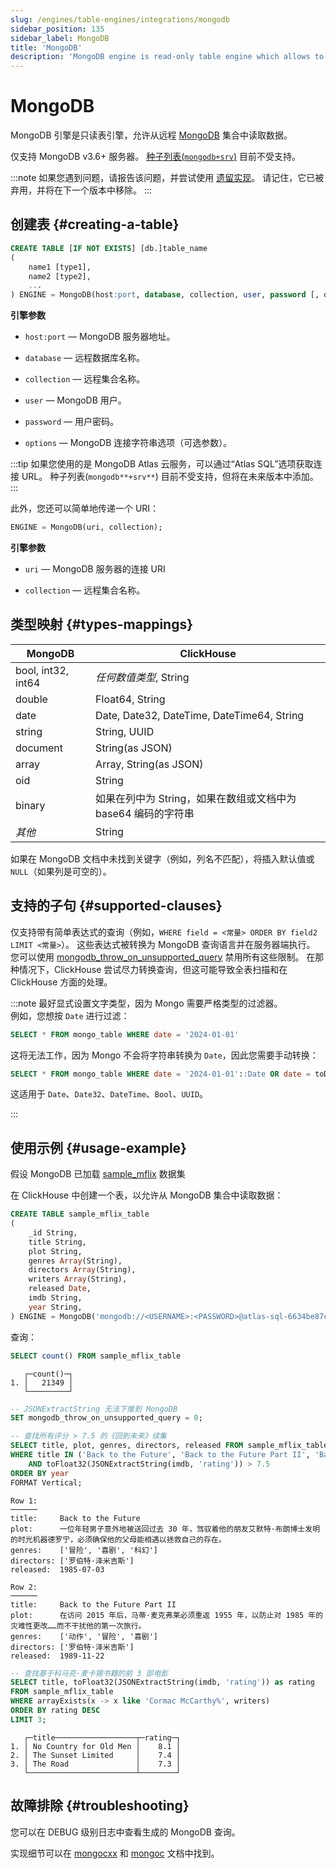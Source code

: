 ```yaml
---
slug: /engines/table-engines/integrations/mongodb
sidebar_position: 135
sidebar_label: MongoDB
title: 'MongoDB'
description: 'MongoDB engine is read-only table engine which allows to read data from a remote collection.'
---
```



# MongoDB

MongoDB 引擎是只读表引擎，允许从远程 [MongoDB](https://www.mongodb.com/) 集合中读取数据。

仅支持 MongoDB v3.6+ 服务器。
[种子列表(`mongodb+srv`)](https://www.mongodb.com/docs/manual/reference/glossary/#std-term-seed-list) 目前不受支持。

:::note
如果您遇到问题，请报告该问题，并尝试使用 [遗留实现](../../../operations/server-configuration-parameters/settings.md#use_legacy_mongodb_integration)。
请记住，它已被弃用，并将在下一个版本中移除。
:::

## 创建表 {#creating-a-table}

``` sql
CREATE TABLE [IF NOT EXISTS] [db.]table_name
(
    name1 [type1],
    name2 [type2],
    ...
) ENGINE = MongoDB(host:port, database, collection, user, password [, options]);
```

**引擎参数**

- `host:port` — MongoDB 服务器地址。

- `database` — 远程数据库名称。

- `collection` — 远程集合名称。

- `user` — MongoDB 用户。

- `password` — 用户密码。

- `options` — MongoDB 连接字符串选项（可选参数）。

:::tip
如果您使用的是 MongoDB Atlas 云服务，可以通过“Atlas SQL”选项获取连接 URL。
种子列表(`mongodb**+srv**`) 目前不受支持，但将在未来版本中添加。
:::

此外，您还可以简单地传递一个 URI：

``` sql
ENGINE = MongoDB(uri, collection);
```

**引擎参数**

- `uri` — MongoDB 服务器的连接 URI

- `collection` — 远程集合名称。


## 类型映射 {#types-mappings}

| MongoDB            | ClickHouse                                                            |
|--------------------|-----------------------------------------------------------------------|
| bool, int32, int64 | *任何数值类型*, String                                               |
| double             | Float64, String                                                       |
| date               | Date, Date32, DateTime, DateTime64, String                            |
| string             | String, UUID                                                          |
| document           | String(as JSON)                                                       |
| array              | Array, String(as JSON)                                                |
| oid                | String                                                                |
| binary             | 如果在列中为 String，如果在数组或文档中为 base64 编码的字符串     |
| *其他*            | String                                                                |

如果在 MongoDB 文档中未找到关键字（例如，列名不匹配），将插入默认值或 `NULL`（如果列是可空的）。

## 支持的子句 {#supported-clauses}

仅支持带有简单表达式的查询（例如，`WHERE field = <常量> ORDER BY field2 LIMIT <常量>`）。
这些表达式被转换为 MongoDB 查询语言并在服务器端执行。
您可以使用 [mongodb_throw_on_unsupported_query](../../../operations/settings/settings.md#mongodb_throw_on_unsupported_query) 禁用所有这些限制。
在那种情况下，ClickHouse 尝试尽力转换查询，但这可能导致全表扫描和在 ClickHouse 方面的处理。

:::note
最好显式设置文字类型，因为 Mongo 需要严格类型的过滤器。\
例如，您想按 `Date` 进行过滤：

```sql
SELECT * FROM mongo_table WHERE date = '2024-01-01'
```

这将无法工作，因为 Mongo 不会将字符串转换为 `Date`，因此您需要手动转换：

```sql
SELECT * FROM mongo_table WHERE date = '2024-01-01'::Date OR date = toDate('2024-01-01')
```

这适用于 `Date`、`Date32`、`DateTime`、`Bool`、`UUID`。

:::


## 使用示例 {#usage-example}


假设 MongoDB 已加载 [sample_mflix](https://www.mongodb.com/docs/atlas/sample-data/sample-mflix) 数据集

在 ClickHouse 中创建一个表，以允许从 MongoDB 集合中读取数据：

``` sql
CREATE TABLE sample_mflix_table
(
    _id String,
    title String,
    plot String,
    genres Array(String),
    directors Array(String),
    writers Array(String),
    released Date,
    imdb String,
    year String,
) ENGINE = MongoDB('mongodb://<USERNAME>:<PASSWORD>@atlas-sql-6634be87cefd3876070caf96-98lxs.a.query.mongodb.net/sample_mflix?ssl=true&authSource=admin', 'movies');
```

查询：

``` sql
SELECT count() FROM sample_mflix_table
```

``` text
   ┌─count()─┐
1. │   21349 │
   └─────────┘
```

```sql
-- JSONExtractString 无法下推到 MongoDB
SET mongodb_throw_on_unsupported_query = 0;

-- 查找所有评分 > 7.5 的《回到未来》续集
SELECT title, plot, genres, directors, released FROM sample_mflix_table
WHERE title IN ('Back to the Future', 'Back to the Future Part II', 'Back to the Future Part III')
    AND toFloat32(JSONExtractString(imdb, 'rating')) > 7.5
ORDER BY year
FORMAT Vertical;
```

```text
Row 1:
──────
title:     Back to the Future
plot:      一位年轻男子意外地被送回过去 30 年，驾驭着他的朋友艾默特·布朗博士发明的时光机器德罗宁，必须确保他的父母能相遇以拯救自己的存在。
genres:    ['冒险', '喜剧', '科幻']
directors: ['罗伯特·泽米吉斯']
released:  1985-07-03

Row 2:
──────
title:     Back to the Future Part II
plot:      在访问 2015 年后，马蒂·麦克弗莱必须重返 1955 年，以防止对 1985 年的灾难性更改……而不干扰他的第一次旅行。
genres:    ['动作', '冒险', '喜剧']
directors: ['罗伯特·泽米吉斯']
released:  1989-11-22
```

```sql
-- 查找基于科马克·麦卡锡书籍的前 3 部电影
SELECT title, toFloat32(JSONExtractString(imdb, 'rating')) as rating
FROM sample_mflix_table
WHERE arrayExists(x -> x like 'Cormac McCarthy%', writers)
ORDER BY rating DESC
LIMIT 3;
```

```text
   ┌─title──────────────────┬─rating─┐
1. │ No Country for Old Men │    8.1 │
2. │ The Sunset Limited     │    7.4 │
3. │ The Road               │    7.3 │
   └────────────────────────┴────────┘
```

## 故障排除 {#troubleshooting}
您可以在 DEBUG 级别日志中查看生成的 MongoDB 查询。

实现细节可以在 [mongocxx](https://github.com/mongodb/mongo-cxx-driver) 和 [mongoc](https://github.com/mongodb/mongo-c-driver) 文档中找到。
